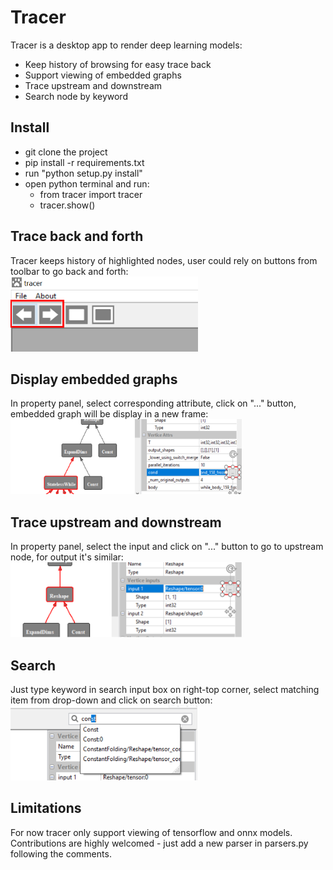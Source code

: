 # Tracer
Tracer is a desktop app to render deep learning models:

- Keep history of browsing for easy trace back
- Support viewing of embedded graphs 
- Trace upstream and downstream
- Search node by keyword

## Install

- git clone the project
- pip install -r requirements.txt
- run "python setup.py install"
- open python terminal and run:
    - from tracer import tracer
    - tracer.show()


## Trace back and forth
Tracer keeps history of highlighted nodes, user could rely on buttons from toolbar to go back and forth:\
<img src="https://github.com/RandySheriffH/tracer/blob/master/snaps/BackForth.PNG" width=300 height=120>

## Display embedded graphs
In property panel, select corresponding attribute, click on "..." button, embedded graph will be display in a new frame:\
<img src="https://github.com/RandySheriffH/tracer/blob/master/snaps/OpenEmbedded.PNG" width=370 height=120>

## Trace upstream and downstream
In property panel, select the input and click on "..." button to go to upstream node, for output it's similar:\
<img src="https://github.com/RandySheriffH/tracer/blob/master/snaps/Upstream.PNG" width=370 height=120>

## Search
Just type keyword in search input box on right-top corner, select matching item from drop-down and click on search button:\
<img src="https://github.com/RandySheriffH/tracer/blob/master/snaps/Search.PNG" width=300 height=120>

## Limitations
For now tracer only support viewing of tensorflow and onnx models. Contributions are highly welcomed - just add a new parser in parsers.py following the comments.
